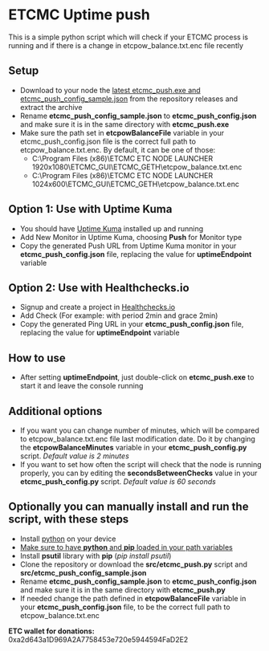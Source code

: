# ETCMC Uptime push
This is a simple python script which will check if your ETCMC process is running and if there is a change in etcpow_balance.txt.enc file recently

## Setup
- Download to your node the [latest etcmc_push.exe and etcmc_push_config_sample.json](https://github.com/dcrypt11/etcmc-uptime-kuma-push/releases/latest) from the repository releases and extract the archive
- Rename **etcmc_push_config_sample.json** to **etcmc_push_config.json** and make sure it is in the same directory with **etcmc_push.exe**
- Make sure the path set in **etcpowBalanceFile** variable in your etcmc_push_config.json file is the correct full path to etcpow_balance.txt.enc. By default, it can be one of those:
    - C:\Program Files (x86)\ETCMC ETC NODE LAUNCHER 1920x1080\ETCMC_GUI\ETCMC_GETH\etcpow_balance.txt.enc
    - C:\Program Files (x86)\ETCMC ETC NODE LAUNCHER 1024x600\ETCMC_GUI\ETCMC_GETH\etcpow_balance.txt.enc

## Option 1: Use with Uptime Kuma
- You should have [Uptime Kuma](https://github.com/louislam/uptime-kuma) installed up and running
- Add New Monitor in Uptime Kuma, choosing **Push** for Monitor type
- Copy the generated Push URL from Uptime Kuma monitor in your **etcmc_push_config.json** file, replacing the value for **uptimeEndpoint** variable

## Option 2: Use with Healthchecks.io
- Signup and create a project in [Healthchecks.io](https://healthchecks.io/)
- Add Check (For example: with period 2min and grace 2min)
- Copy the generated Ping URL in your **etcmc_push_config.json** file, replacing the value for **uptimeEndpoint** variable

## How to use
- After setting **uptimeEndpoint**, just double-click on **etcmc_push.exe** to start it and leave the console running

## Additional options
- If you want you can change number of minutes, which will be compared to etcpow_balance.txt.enc file last modification date. Do it by changing the **etcpowBalanceMinutes** variable in your **etcmc_push_config.py** script. *Default value is 2 minutes*
- If you want to set how often the script will check that the node is running properly, you can by editing the **secondsBetweenChecks** value  in your **etcmc_push_config.py** script. *Default value is 60 seconds*

## Optionally you can manually install and run the script, with these steps
- Install [python](https://www.python.org/downloads/) on your device
- [Make sure to have **python** and **pip** loaded in your path variables](https://datatofish.com/add-python-to-windows-path/)
- Install **psutil** library with **pip** (*pip install psutil*)
- Clone the repository or download the **src/etcmc_push.py** script and **src/etcmc_push_config_sample.json**
- Rename **etcmc_push_config_sample.json** to **etcmc_push_config.json** and make sure it is in the same directory with **etcmc_push.py**
- If needed change the path defined in **etcpowBalanceFile** variable in your **etcmc_push_config.json** file, to be the correct full path to etcpow_balance.txt.enc

**ETC wallet for donations:**
0xa2d643a1D969A2A7758453e720e5944594FaD2E2